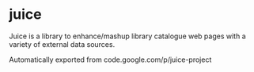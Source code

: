 # juice

Juice is a library to enhance/mashup library catalogue web pages with a variety of external data sources.

Automatically exported from code.google.com/p/juice-project


